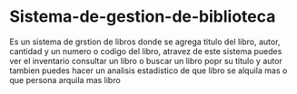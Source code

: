 # Sistema-de-gestion-de-biblioteca
Es un sistema de grstion de libros donde se agrega titulo del libro, autor, cantidad y un numero o codigo del libro, atravez de este sistema puedes ver el inventario consultar un libro o buscar un libro popr su titulo y autor tambien puedes hacer un analisis estadistico de que libro se alquila mas o que persona arquila mas libro
